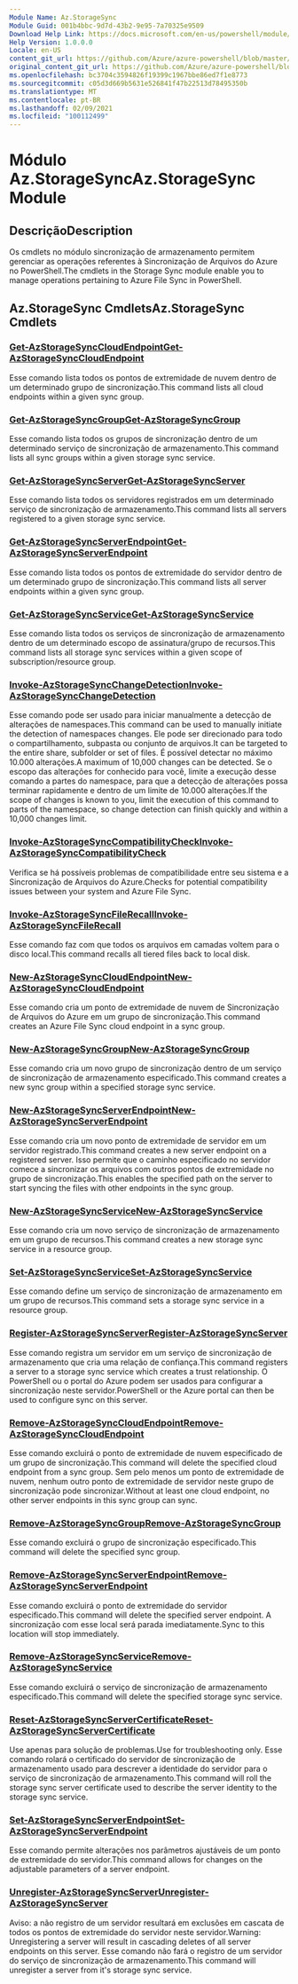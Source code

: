 ```yaml
---
Module Name: Az.StorageSync
Module Guid: 001b4bbc-9d7d-43b2-9e95-7a70325e9509
Download Help Link: https://docs.microsoft.com/en-us/powershell/module/az.storagesync
Help Version: 1.0.0.0
Locale: en-US
content_git_url: https://github.com/Azure/azure-powershell/blob/master/src/StorageSync/StorageSync/help/Az.StorageSync.md
original_content_git_url: https://github.com/Azure/azure-powershell/blob/master/src/StorageSync/StorageSync/help/Az.StorageSync.md
ms.openlocfilehash: bc3704c3594826f19399c1967bbe86ed7f1e8773
ms.sourcegitcommit: c05d3d669b5631e526841f47b22513d78495350b
ms.translationtype: MT
ms.contentlocale: pt-BR
ms.lasthandoff: 02/09/2021
ms.locfileid: "100112499"
---
```

# <span data-ttu-id="9fc81-101">Módulo Az.StorageSync</span><span class="sxs-lookup"><span data-stu-id="9fc81-101">Az.StorageSync Module</span></span>
## <span data-ttu-id="9fc81-102">Descrição</span><span class="sxs-lookup"><span data-stu-id="9fc81-102">Description</span></span>
<span data-ttu-id="9fc81-103">Os cmdlets no módulo sincronização de armazenamento permitem gerenciar as operações referentes à Sincronização de Arquivos do Azure no PowerShell.</span><span class="sxs-lookup"><span data-stu-id="9fc81-103">The cmdlets in the Storage Sync module enable you to manage operations pertaining to Azure File Sync in PowerShell.</span></span>

## <span data-ttu-id="9fc81-104">Az.StorageSync Cmdlets</span><span class="sxs-lookup"><span data-stu-id="9fc81-104">Az.StorageSync Cmdlets</span></span>
### [<span data-ttu-id="9fc81-105">Get-AzStorageSyncCloudEndpoint</span><span class="sxs-lookup"><span data-stu-id="9fc81-105">Get-AzStorageSyncCloudEndpoint</span></span>](Get-AzStorageSyncCloudEndpoint.md)
<span data-ttu-id="9fc81-106">Esse comando lista todos os pontos de extremidade de nuvem dentro de um determinado grupo de sincronização.</span><span class="sxs-lookup"><span data-stu-id="9fc81-106">This command lists all cloud endpoints within a given sync group.</span></span>

### [<span data-ttu-id="9fc81-107">Get-AzStorageSyncGroup</span><span class="sxs-lookup"><span data-stu-id="9fc81-107">Get-AzStorageSyncGroup</span></span>](Get-AzStorageSyncGroup.md)
<span data-ttu-id="9fc81-108">Esse comando lista todos os grupos de sincronização dentro de um determinado serviço de sincronização de armazenamento.</span><span class="sxs-lookup"><span data-stu-id="9fc81-108">This command lists all sync groups within a given storage sync service.</span></span>

### [<span data-ttu-id="9fc81-109">Get-AzStorageSyncServer</span><span class="sxs-lookup"><span data-stu-id="9fc81-109">Get-AzStorageSyncServer</span></span>](Get-AzStorageSyncServer.md)
<span data-ttu-id="9fc81-110">Esse comando lista todos os servidores registrados em um determinado serviço de sincronização de armazenamento.</span><span class="sxs-lookup"><span data-stu-id="9fc81-110">This command lists all servers registered to a given storage sync service.</span></span>

### [<span data-ttu-id="9fc81-111">Get-AzStorageSyncServerEndpoint</span><span class="sxs-lookup"><span data-stu-id="9fc81-111">Get-AzStorageSyncServerEndpoint</span></span>](Get-AzStorageSyncServerEndpoint.md)
<span data-ttu-id="9fc81-112">Esse comando lista todos os pontos de extremidade do servidor dentro de um determinado grupo de sincronização.</span><span class="sxs-lookup"><span data-stu-id="9fc81-112">This command lists all server endpoints within a given sync group.</span></span>

### [<span data-ttu-id="9fc81-113">Get-AzStorageSyncService</span><span class="sxs-lookup"><span data-stu-id="9fc81-113">Get-AzStorageSyncService</span></span>](Get-AzStorageSyncService.md)
<span data-ttu-id="9fc81-114">Esse comando lista todos os serviços de sincronização de armazenamento dentro de um determinado escopo de assinatura/grupo de recursos.</span><span class="sxs-lookup"><span data-stu-id="9fc81-114">This command lists all storage sync services within a given scope of subscription/resource group.</span></span>

### [<span data-ttu-id="9fc81-115">Invoke-AzStorageSyncChangeDetection</span><span class="sxs-lookup"><span data-stu-id="9fc81-115">Invoke-AzStorageSyncChangeDetection</span></span>](Invoke-AzStorageSyncChangeDetection.md)
<span data-ttu-id="9fc81-116">Esse comando pode ser usado para iniciar manualmente a detecção de alterações de namespaces.</span><span class="sxs-lookup"><span data-stu-id="9fc81-116">This command can be used to manually initiate the detection of namespaces changes.</span></span> <span data-ttu-id="9fc81-117">Ele pode ser direcionado para todo o compartilhamento, subpasta ou conjunto de arquivos.</span><span class="sxs-lookup"><span data-stu-id="9fc81-117">It can be targeted to the entire share, subfolder or set of files.</span></span> <span data-ttu-id="9fc81-118">É possível detectar no máximo 10.000 alterações.</span><span class="sxs-lookup"><span data-stu-id="9fc81-118">A maximum of 10,000 changes can be detected.</span></span> <span data-ttu-id="9fc81-119">Se o escopo das alterações for conhecido para você, limite a execução desse comando a partes do namespace, para que a detecção de alterações possa terminar rapidamente e dentro de um limite de 10.000 alterações.</span><span class="sxs-lookup"><span data-stu-id="9fc81-119">If the scope of changes is known to you, limit the execution of this command to parts of the namespace, so change detection can finish quickly and within a 10,000 changes limit.</span></span>

### [<span data-ttu-id="9fc81-120">Invoke-AzStorageSyncCompatibilityCheck</span><span class="sxs-lookup"><span data-stu-id="9fc81-120">Invoke-AzStorageSyncCompatibilityCheck</span></span>](Invoke-AzStorageSyncCompatibilityCheck.md)
<span data-ttu-id="9fc81-121">Verifica se há possíveis problemas de compatibilidade entre seu sistema e a Sincronização de Arquivos do Azure.</span><span class="sxs-lookup"><span data-stu-id="9fc81-121">Checks for potential compatibility issues between your system and Azure File Sync.</span></span>

### [<span data-ttu-id="9fc81-122">Invoke-AzStorageSyncFileRecall</span><span class="sxs-lookup"><span data-stu-id="9fc81-122">Invoke-AzStorageSyncFileRecall</span></span>](Invoke-AzStorageSyncFileRecall.md)
<span data-ttu-id="9fc81-123">Esse comando faz com que todos os arquivos em camadas voltem para o disco local.</span><span class="sxs-lookup"><span data-stu-id="9fc81-123">This command recalls all tiered files back to local disk.</span></span>

### [<span data-ttu-id="9fc81-124">New-AzStorageSyncCloudEndpoint</span><span class="sxs-lookup"><span data-stu-id="9fc81-124">New-AzStorageSyncCloudEndpoint</span></span>](New-AzStorageSyncCloudEndpoint.md)
<span data-ttu-id="9fc81-125">Esse comando cria um ponto de extremidade de nuvem de Sincronização de Arquivos do Azure em um grupo de sincronização.</span><span class="sxs-lookup"><span data-stu-id="9fc81-125">This command creates an Azure File Sync cloud endpoint in a sync group.</span></span>

### [<span data-ttu-id="9fc81-126">New-AzStorageSyncGroup</span><span class="sxs-lookup"><span data-stu-id="9fc81-126">New-AzStorageSyncGroup</span></span>](New-AzStorageSyncGroup.md)
<span data-ttu-id="9fc81-127">Esse comando cria um novo grupo de sincronização dentro de um serviço de sincronização de armazenamento especificado.</span><span class="sxs-lookup"><span data-stu-id="9fc81-127">This command creates a new sync group within a specified storage sync service.</span></span>

### [<span data-ttu-id="9fc81-128">New-AzStorageSyncServerEndpoint</span><span class="sxs-lookup"><span data-stu-id="9fc81-128">New-AzStorageSyncServerEndpoint</span></span>](New-AzStorageSyncServerEndpoint.md)
<span data-ttu-id="9fc81-129">Esse comando cria um novo ponto de extremidade de servidor em um servidor registrado.</span><span class="sxs-lookup"><span data-stu-id="9fc81-129">This command creates a new server endpoint on a registered server.</span></span> <span data-ttu-id="9fc81-130">Isso permite que o caminho especificado no servidor comece a sincronizar os arquivos com outros pontos de extremidade no grupo de sincronização.</span><span class="sxs-lookup"><span data-stu-id="9fc81-130">This enables the specified path on the server to start syncing the files with other endpoints in the sync group.</span></span>

### [<span data-ttu-id="9fc81-131">New-AzStorageSyncService</span><span class="sxs-lookup"><span data-stu-id="9fc81-131">New-AzStorageSyncService</span></span>](New-AzStorageSyncService.md)
<span data-ttu-id="9fc81-132">Esse comando cria um novo serviço de sincronização de armazenamento em um grupo de recursos.</span><span class="sxs-lookup"><span data-stu-id="9fc81-132">This command creates a new storage sync service in a resource group.</span></span>

### [<span data-ttu-id="9fc81-133">Set-AzStorageSyncService</span><span class="sxs-lookup"><span data-stu-id="9fc81-133">Set-AzStorageSyncService</span></span>](New-AzStorageSyncService.md)
<span data-ttu-id="9fc81-134">Esse comando define um serviço de sincronização de armazenamento em um grupo de recursos.</span><span class="sxs-lookup"><span data-stu-id="9fc81-134">This command sets a storage sync service in a resource group.</span></span>

### [<span data-ttu-id="9fc81-135">Register-AzStorageSyncServer</span><span class="sxs-lookup"><span data-stu-id="9fc81-135">Register-AzStorageSyncServer</span></span>](Register-AzStorageSyncServer.md)
<span data-ttu-id="9fc81-136">Esse comando registra um servidor em um serviço de sincronização de armazenamento que cria uma relação de confiança.</span><span class="sxs-lookup"><span data-stu-id="9fc81-136">This command registers a server to a storage sync service which creates a trust relationship.</span></span> <span data-ttu-id="9fc81-137">O PowerShell ou o portal do Azure podem ser usados para configurar a sincronização neste servidor.</span><span class="sxs-lookup"><span data-stu-id="9fc81-137">PowerShell or the Azure portal can then be used to configure sync on this server.</span></span>

### [<span data-ttu-id="9fc81-138">Remove-AzStorageSyncCloudEndpoint</span><span class="sxs-lookup"><span data-stu-id="9fc81-138">Remove-AzStorageSyncCloudEndpoint</span></span>](Remove-AzStorageSyncCloudEndpoint.md)
<span data-ttu-id="9fc81-139">Esse comando excluirá o ponto de extremidade de nuvem especificado de um grupo de sincronização.</span><span class="sxs-lookup"><span data-stu-id="9fc81-139">This command will delete the specified cloud endpoint from a sync group.</span></span> <span data-ttu-id="9fc81-140">Sem pelo menos um ponto de extremidade de nuvem, nenhum outro ponto de extremidade de servidor neste grupo de sincronização pode sincronizar.</span><span class="sxs-lookup"><span data-stu-id="9fc81-140">Without at least one cloud endpoint, no other server endpoints in this sync group can sync.</span></span>

### [<span data-ttu-id="9fc81-141">Remove-AzStorageSyncGroup</span><span class="sxs-lookup"><span data-stu-id="9fc81-141">Remove-AzStorageSyncGroup</span></span>](Remove-AzStorageSyncGroup.md)
<span data-ttu-id="9fc81-142">Esse comando excluirá o grupo de sincronização especificado.</span><span class="sxs-lookup"><span data-stu-id="9fc81-142">This command will delete the specified sync group.</span></span>

### [<span data-ttu-id="9fc81-143">Remove-AzStorageSyncServerEndpoint</span><span class="sxs-lookup"><span data-stu-id="9fc81-143">Remove-AzStorageSyncServerEndpoint</span></span>](Remove-AzStorageSyncServerEndpoint.md)
<span data-ttu-id="9fc81-144">Esse comando excluirá o ponto de extremidade do servidor especificado.</span><span class="sxs-lookup"><span data-stu-id="9fc81-144">This command will delete the specified server endpoint.</span></span> <span data-ttu-id="9fc81-145">A sincronização com esse local será parada imediatamente.</span><span class="sxs-lookup"><span data-stu-id="9fc81-145">Sync to this location will stop immediately.</span></span>

### [<span data-ttu-id="9fc81-146">Remove-AzStorageSyncService</span><span class="sxs-lookup"><span data-stu-id="9fc81-146">Remove-AzStorageSyncService</span></span>](Remove-AzStorageSyncService.md)
<span data-ttu-id="9fc81-147">Esse comando excluirá o serviço de sincronização de armazenamento especificado.</span><span class="sxs-lookup"><span data-stu-id="9fc81-147">This command will delete the specified storage sync service.</span></span>

### [<span data-ttu-id="9fc81-148">Reset-AzStorageSyncServerCertificate</span><span class="sxs-lookup"><span data-stu-id="9fc81-148">Reset-AzStorageSyncServerCertificate</span></span>](Reset-AzStorageSyncServerCertificate.md)
<span data-ttu-id="9fc81-149">Use apenas para solução de problemas.</span><span class="sxs-lookup"><span data-stu-id="9fc81-149">Use for troubleshooting only.</span></span> <span data-ttu-id="9fc81-150">Esse comando rolará o certificado do servidor de sincronização de armazenamento usado para descrever a identidade do servidor para o serviço de sincronização de armazenamento.</span><span class="sxs-lookup"><span data-stu-id="9fc81-150">This command will roll the storage sync server certificate used to describe the server identity to the storage sync service.</span></span>

### [<span data-ttu-id="9fc81-151">Set-AzStorageSyncServerEndpoint</span><span class="sxs-lookup"><span data-stu-id="9fc81-151">Set-AzStorageSyncServerEndpoint</span></span>](Set-AzStorageSyncServerEndpoint.md)
<span data-ttu-id="9fc81-152">Esse comando permite alterações nos parâmetros ajustáveis de um ponto de extremidade do servidor.</span><span class="sxs-lookup"><span data-stu-id="9fc81-152">This command allows for changes on the adjustable parameters of a server endpoint.</span></span>

### [<span data-ttu-id="9fc81-153">Unregister-AzStorageSyncServer</span><span class="sxs-lookup"><span data-stu-id="9fc81-153">Unregister-AzStorageSyncServer</span></span>](Unregister-AzStorageSyncServer.md)
<span data-ttu-id="9fc81-154">Aviso: a não registro de um servidor resultará em exclusões em cascata de todos os pontos de extremidade do servidor neste servidor.</span><span class="sxs-lookup"><span data-stu-id="9fc81-154">Warning: Unregistering a server will result in cascading deletes of all server endpoints on this server.</span></span> <span data-ttu-id="9fc81-155">Esse comando não fará o registro de um servidor do serviço de sincronização de armazenamento.</span><span class="sxs-lookup"><span data-stu-id="9fc81-155">This command will unregister a server from it's storage sync service.</span></span>

